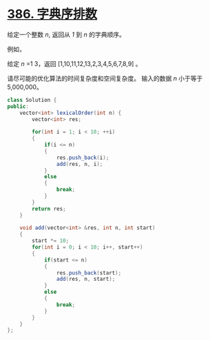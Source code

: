 # [386. 字典序排数](https://leetcode-cn.com/problems/lexicographical-numbers/)

给定一个整数 *n*, 返回从 *1* 到 *n* 的字典顺序。

例如，

给定 *n* =1 3，返回 [1,10,11,12,13,2,3,4,5,6,7,8,9] 。

请尽可能的优化算法的时间复杂度和空间复杂度。 输入的数据 *n* 小于等于 5,000,000。



```java
class Solution {
public:
    vector<int> lexicalOrder(int n) {
        vector<int> res;
        
        for(int i = 1; i < 10; ++i)
        {
            if(i <= n)
            {
                res.push_back(i);
                add(res, n, i);
            }
            else
            {
                break;
            }
        }
        return res;
    }
    
    void add(vector<int> &res, int n, int start)
    {
        start *= 10;
        for(int i = 0; i < 10; i++, start++)
        {
            if(start <= n)
            {
                res.push_back(start);
                add(res, n, start);
            }
            else
            {
                break;
            }
        }
    }
};
```


